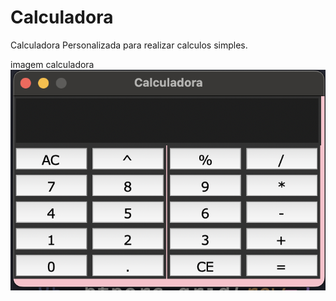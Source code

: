 # Calculadora
Calculadora Personalizada para realizar calculos simples.

imagem calculadora
![imagem calculadora](Imagem/Calculadora.png)